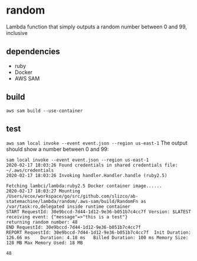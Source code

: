 # random

Lambda function that simply outputs a random number between 0 and 99, inclusive

## dependencies

- ruby
- Docker
- AWS SAM

## build

`aws sam build --use-container`

## test

`aws sam local invoke --event event.json --region us-east-1`
The output should show a number between 0 and 99:
```
sam local invoke --event event.json --region us-east-1
2020-02-17 18:03:26 Found credentials in shared credentials file: ~/.aws/credentials
2020-02-17 18:03:26 Invoking handler.Handler.handle (ruby2.5)

Fetching lambci/lambda:ruby2.5 Docker container image......
2020-02-17 18:03:27 Mounting /Users/ecox/workspace/go/src/github.com/slizco/ab-statemachine/lambda/random/.aws-sam/build/RandomFn as /var/task:ro,delegated inside runtime container
START RequestId: 30e9bccd-7d44-1d12-9e36-b051b7c4cc7f Version: $LATEST
receiving event: {"message"=>"this is a test"}
returning random number: 48
END RequestId: 30e9bccd-7d44-1d12-9e36-b051b7c4cc7f
REPORT RequestId: 30e9bccd-7d44-1d12-9e36-b051b7c4cc7f	Init Duration: 126.66 ms	Duration: 4.18 ms	Billed Duration: 100 ms	Memory Size: 128 MB	Max Memory Used: 18 MB

48
```
